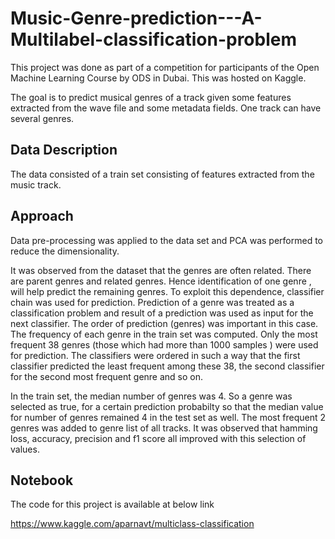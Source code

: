 # Music-Genre-prediction---A-Multilabel-classification-problem

This project was done as part of a competition for participants of the Open Machine Learning Course by ODS in Dubai. This was hosted on Kaggle.

The goal is to predict musical genres of a track given some features extracted from the wave file and some metadata fields. One track can have several genres.

## Data Description

The data consisted of a train set consisting of features extracted from the music track. 

## Approach

Data pre-processing was applied to the data set and PCA was performed to reduce the dimensionality.

It was observed from the dataset that the genres are often related. There are parent genres and related genres. Hence identification of one genre , will help predict the remaining genres. To exploit this dependence, classifier chain was used for prediction. Prediction of a  genre was treated as a classification problem and result of a prediction was used as input for the next classifier. The order of prediction (genres) was important in this case. The frequency of each genre in the train set was computed. Only the most frequent 38 genres (those which had more than 1000 samples ) were used for prediction. The classifiers were ordered in such a way that the first classifier predicted the least frequent among these 38, the second classifier for the second most frequent genre and so on. 

In the train set, the median number of genres was 4. So a genre was selected as true, for a certain prediction probabilty so that the median value for number of genres remained 4 in the test set as well. The most frequent 2 genres was added to genre list of all tracks. It was observed that hamming loss, accuracy, precision and f1 score all improved with this selection of values.


## Notebook

The code for this project is available at below link

https://www.kaggle.com/aparnavt/multiclass-classification


